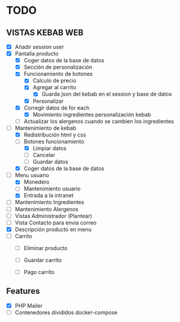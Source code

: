 # TODO

## VISTAS KEBAB WEB
- [x] Añadir session user
- [x] Pantalla producto
    - [x] Coger datos de la base de datos
    - [x] Sección de personalización
    - [x] Funcionamiento de botones
      - [x] Calculo de precio
      - [x] Agregar al carrito
        - [x] Guarda json del kebab en el session y base de datos
      - [x] Personalizar
    - [x] Corregir datos de for each
      - [x] Movimiento ingredientes personalización kebab
    - [ ] Actualizar los alergenos cuando se cambien los ingredientes
- [ ] Mantenimiento de kebab
    - [x] Redistribución html y css
    - [ ] Botones funcionamiento
      - [x] Limpiar datos
      - [ ] Cancelar
      - [ ] Guardar datos
    - [x] Coger datos de la base de datos
- [ ] Menu usuario
    - [x] Monedero
    - [ ] Mantenimiento usuario
    - [x] Entrada a la intranet
- [ ] Mantenimiento Ingredientes
- [ ] Mantenimiento Alergenos
- [ ] Vistas Administrador (Plantear)
- [ ] Vista Contacto para envia correo
- [x] Descripción producto en menu
- [ ] Carrito
  - [ ] Eliminar producto
  - [ ] Guardar carrito
  - [ ] Pago carrito


## Features
- [x] PHP Mailer
- [ ] Contenedores divididos docker-compose